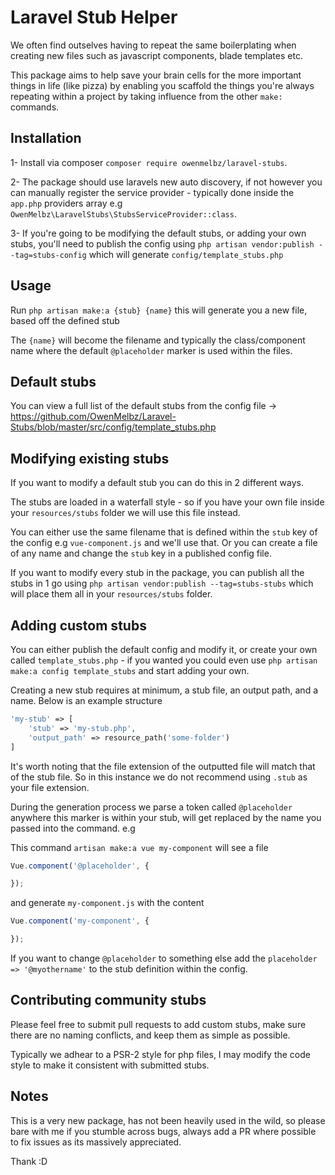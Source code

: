 # Laravel Stub Helper

We often find outselves having to repeat the same boilerplating when creating new files such as javascript components, blade templates etc.

This package aims to help save your brain cells for the more important things in life (like pizza) by enabling you scaffold the things you're always repeating within a project by taking influence from the other `make:` commands.


## Installation

1- Install via composer `composer require owenmelbz/laravel-stubs`.

2- The package should use laravels new auto discovery, if not however you can manually register the service provider - typically done inside the `app.php` providers array e.g `OwenMelbz\LaravelStubs\StubsServiceProvider::class`.

3- If you're going to be modifying the default stubs, or adding your own stubs, you'll need to publish the config using `php artisan vendor:publish --tag=stubs-config` which will generate `config/template_stubs.php`

## Usage

Run `php artisan make:a {stub} {name}` this will generate you a new file, based off the defined stub 

The `{name}` will become the filename and typically the class/component name where the default `@placeholder` marker is used within the files.

## Default stubs

You can view a full list of the default stubs from the config file -> https://github.com/OwenMelbz/Laravel-Stubs/blob/master/src/config/template_stubs.php

## Modifying existing stubs

If you want to modify a default stub you can do this in 2 different ways.

The stubs are loaded in a waterfall style - so if you have your own file inside your `resources/stubs` folder we will use this file instead.

You can either use the same filename that is defined within the `stub` key of the config e.g `vue-component.js` and we'll use that. Or you can create a file of any name and change the `stub` key in a published config file.

If you want to modify every stub in the package, you can publish all the stubs in 1 go using `php artisan vendor:publish --tag=stubs-stubs` which will place them all in your `resources/stubs` folder.

## Adding custom stubs

You can either publish the default config and modify it, or create your own called `template_stubs.php` - if you wanted you could even use `php artisan make:a config template_stubs` and start adding your own.

Creating a new stub requires at minimum, a stub file, an output path, and a name. Below is an example structure

```php
'my-stub' => [
    'stub' => 'my-stub.php',
    'output_path' => resource_path('some-folder')
]
```

It's worth noting that the file extension of the outputted file will match that of the stub file. So in this instance we do not recommend using `.stub` as your file extension.

During the generation process we parse a token called `@placeholder` anywhere this marker is within your stub, will get replaced by the name you passed into the command. e.g

This command `artisan make:a vue my-component` will see a file

```js
Vue.component('@placeholder', {

});
```

and generate `my-component.js` with the content

```js
Vue.component('my-component', {

});
```

If you want to change `@placeholder` to something else add the `placeholder => '@myothername'` to the stub definition within the config.

## Contributing community stubs

Please feel free to submit pull requests to add custom stubs, make sure there are no naming conflicts, and keep them as simple as possible.

Typically we adhear to a PSR-2 style for php files, I may modify the code style to make it consistent with submitted stubs.

## Notes

This is a very new package, has not been heavily used in the wild, so please bare with me if you stumble across bugs, always add a PR where possible to fix issues as its massively appreciated.

Thank :D